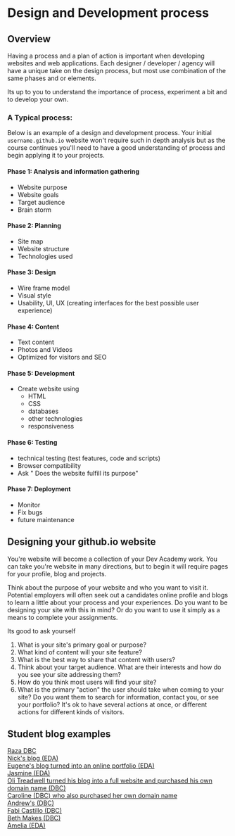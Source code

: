 # Design and Development process

## Overview
Having a process and a plan of action is important when developing websites and web applications. Each designer / developer / agency will have a unique take on the design process, but most use combination of the same phases and or elements.

Its up to you to understand the importance of process, experiment a bit and to develop your own.

### A Typical process:
Below is an example of a design and development process. Your initial `username.github.io` website won't require such in depth analysis but as the course continues you'll need to have a good understanding of process and begin applying it to your projects.


#### Phase 1: Analysis and information gathering
- Website purpose
- Website goals
- Target audience
- Brain storm

#### Phase 2: Planning
- Site map
- Website structure
- Technologies used

#### Phase 3: Design
- Wire frame model
- Visual style
- Usability, UI, UX (creating interfaces for the best possible user experience)

#### Phase 4: Content
- Text content
- Photos and Videos
- Optimized for visitors and SEO

#### Phase 5: Development
- Create website using
  - HTML
  - CSS
  - databases
  - other technologies
  - responsiveness

#### Phase 6: Testing
- technical testing (test features, code and scripts)
- Browser compatibility
- Ask " Does the website fulfill its purpose"

#### Phase 7: Deployment
- Monitor
- Fix bugs
- future maintenance

## Designing your github.io website
You're website will become a collection of your Dev Academy work. You can take you're website in many directions, but to begin it will require pages for your profile, blog and projects. 

Think about the purpose of your website and who you want to visit it. Potential employers will often seek out a candidates online profile and blogs to learn a little about your process and your experiences. Do you want to be designing your site with this in mind? Or do you want to use it simply as a means to complete your assignments.

<!-- DBC Start -->

Its good to ask yourself
  1. What is your site's primary goal or purpose?
  2. What kind of content will your site feature?
  3. What is the best way to share that content with users?
  4. Think about your target audience. What are their interests and how do you see your site addressing them?
  5. How do you think most users will find your site?
  6. What is the primary "action" the user should take when coming to your site? Do you want them to search for information, contact you, or see your portfolio? It's ok to have several actions at once, or different actions for different kinds of visitors.

<!-- DBC end -->

## Student blog examples


[Raza DBC](http://sjafri5.github.io/)  
[Nick's blog (EDA)](http://widdersh.in/)  
[Eugene's blog turned into an online portfolio (EDA)](http://euglazer.github.io/)  
[Jasmine (EDA)](http://jasminmayfield.github.io/)  
[Oli Treadwell turned his blog into a full website and purchased his own domain name (DBC)](http://www.olitreadwell.com/posts/)  
[Caroline (DBC) who also purchased her own domain name](http://car.oline.codes/)  
[Andrew's (DBC)](http://omgmakeme.github.io/index.html)  
[Fabi Castillo (DBC)](http://fab9.github.io/)  
[Beth Makes (DBC)](http://cynaria.github.io/)  
[Amelia (EDA)](http://amelialaundy.github.io/)  
